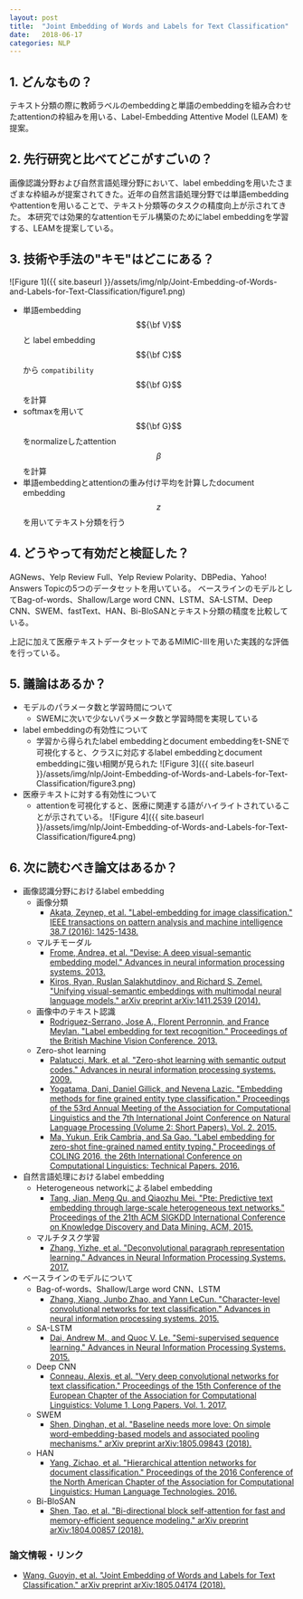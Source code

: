 ```yaml
---
layout: post
title:  "Joint Embedding of Words and Labels for Text Classification"
date:   2018-06-17
categories: NLP
---
```


## 1. どんなもの？

テキスト分類の際に教師ラベルのembeddingと単語のembeddingを組み合わせたattentionの枠組みを用いる、Label-Embedding Attentive Model (LEAM) を提案。

## 2. 先行研究と比べてどこがすごいの？

画像認識分野および自然言語処理分野において、label embeddingを用いたさまざまな枠組みが提案されてきた。近年の自然言語処理分野では単語embeddingやattentionを用いることで、テキスト分類等のタスクの精度向上が示されてきた。
本研究では効果的なattentionモデル構築のためにlabel embeddingを学習する、LEAMを提案している。

## 3. 技術や手法の"キモ"はどこにある？

![Figure 1]({{ site.baseurl }}/assets/img/nlp/Joint-Embedding-of-Words-and-Labels-for-Text-Classification/figure1.png)

- 単語embedding $${\bf V}$$ と label embedding $${\bf C}$$ から `compatibility` $${\bf G}$$ を計算
- softmaxを用いて $${\bf G}$$ をnormalizeしたattention $$\beta$$ を計算
- 単語embeddingとattentionの重み付け平均を計算したdocument embedding $$z$$ を用いてテキスト分類を行う

## 4. どうやって有効だと検証した？

AGNews、Yelp Review Full、Yelp Review Polarity、DBPedia、Yahoo! Answers Topicの5つのデータセットを用いている。
ベースラインのモデルとしてBag-of-words、Shallow/Large word CNN、LSTM、SA-LSTM、Deep CNN、SWEM、fastText、HAN、Bi-BloSANとテキスト分類の精度を比較している。

上記に加えて医療テキストデータセットであるMIMIC-IIIを用いた実践的な評価を行っている。

## 5. 議論はあるか？

- モデルのパラメータ数と学習時間について
  - SWEMに次いで少ないパラメータ数と学習時間を実現している
- label embeddingの有効性について
  - 学習から得られたlabel embeddingとdocument embeddingをt-SNEで可視化すると、クラスに対応するlabel embeddingとdocument embeddingに強い相関が見られた
  ![Figure 3]({{ site.baseurl }}/assets/img/nlp/Joint-Embedding-of-Words-and-Labels-for-Text-Classification/figure3.png)
- 医療テキストに対する有効性について
  - attentionを可視化すると、医療に関連する語がハイライトされていることが示されている。
  ![Figure 4]({{ site.baseurl }}/assets/img/nlp/Joint-Embedding-of-Words-and-Labels-for-Text-Classification/figure4.png)

## 6. 次に読むべき論文はあるか？

- 画像認識分野におけるlabel embedding
  - 画像分類
    - [Akata, Zeynep, et al. "Label-embedding for image classification." IEEE transactions on pattern analysis and machine intelligence 38.7 (2016): 1425-1438.](http://ieeexplore.ieee.org/abstract/document/7293699/)
  - マルチモーダル
    - [Frome, Andrea, et al. "Devise: A deep visual-semantic embedding model." Advances in neural information processing systems. 2013.](http://papers.nips.cc/paper/5204-devise-a-deep-visual-semantic-embedding-model)
	- [Kiros, Ryan, Ruslan Salakhutdinov, and Richard S. Zemel. "Unifying visual-semantic embeddings with multimodal neural language models." arXiv preprint arXiv:1411.2539 (2014).](https://arxiv.org/abs/1411.2539)
  - 画像中のテキスト認識
    - [Rodriguez-Serrano, Jose A., Florent Perronnin, and France Meylan. "Label embedding for text recognition." Proceedings of the British Machine Vision Conference. 2013.](http://citeseerx.ist.psu.edu/viewdoc/download?doi=10.1.1.433.2642&rep=rep1&type=pdf)
  - Zero-shot learning
    - [Palatucci, Mark, et al. "Zero-shot learning with semantic output codes." Advances in neural information processing systems. 2009.](http://papers.nips.cc/paper/3650-zero-shot-learning-with-semantic-output-codes)
	- [Yogatama, Dani, Daniel Gillick, and Nevena Lazic. "Embedding methods for fine grained entity type classification." Proceedings of the 53rd Annual Meeting of the Association for Computational Linguistics and the 7th International Joint Conference on Natural Language Processing (Volume 2: Short Papers). Vol. 2. 2015.](http://www.aclweb.org/anthology/P15-2048)
	- [Ma, Yukun, Erik Cambria, and Sa Gao. "Label embedding for zero-shot fine-grained named entity typing." Proceedings of COLING 2016, the 26th International Conference on Computational Linguistics: Technical Papers. 2016.](http://www.aclweb.org/anthology/C16-1017)
- 自然言語処理におけるlabel embedding
  - Heterogeneous networkによるlabel embedding
    - [Tang, Jian, Meng Qu, and Qiaozhu Mei. "Pte: Predictive text embedding through large-scale heterogeneous text networks." Proceedings of the 21th ACM SIGKDD International Conference on Knowledge Discovery and Data Mining. ACM, 2015.](https://dl.acm.org/citation.cfm?id=2783307)
  - マルチタスク学習
    - [Zhang, Yizhe, et al. "Deconvolutional paragraph representation learning." Advances in Neural Information Processing Systems. 2017.](http://papers.nips.cc/paper/7005-deconvolutional-paragraph-representation-learning)
- ベースラインのモデルについて
  - Bag-of-words、Shallow/Large word CNN、LSTM
    - [Zhang, Xiang, Junbo Zhao, and Yann LeCun. "Character-level convolutional networks for text classification." Advances in neural information processing systems. 2015.](http://papers.nips.cc/paper/5782-character-level-convolutional-networks-for-text-classifica)
  - SA-LSTM
    - [Dai, Andrew M., and Quoc V. Le. "Semi-supervised sequence learning." Advances in Neural Information Processing Systems. 2015.](http://papers.nips.cc/paper/5949-semi-supervised-sequence-learning)
  - Deep CNN
    - [Conneau, Alexis, et al. "Very deep convolutional networks for text classification." Proceedings of the 15th Conference of the European Chapter of the Association for Computational Linguistics: Volume 1, Long Papers. Vol. 1. 2017.](http://www.aclweb.org/anthology/E17-1104)
  - SWEM
    - [Shen, Dinghan, et al. "Baseline needs more love: On simple word-embedding-based models and associated pooling mechanisms." arXiv preprint arXiv:1805.09843 (2018).](https://arxiv.org/abs/1805.09843)
  - HAN
    - [Yang, Zichao, et al. "Hierarchical attention networks for document classification." Proceedings of the 2016 Conference of the North American Chapter of the Association for Computational Linguistics: Human Language Technologies. 2016.](http://www.aclweb.org/anthology/N16-1174)
  - Bi-BloSAN
    - [Shen, Tao, et al. "Bi-directional block self-attention for fast and memory-efficient sequence modeling." arXiv preprint arXiv:1804.00857 (2018).](https://arxiv.org/abs/1804.00857)
	
### 論文情報・リンク

- [Wang, Guoyin, et al. "Joint Embedding of Words and Labels for Text Classification." arXiv preprint arXiv:1805.04174 (2018).](https://arxiv.org/pdf/1805.04174)
